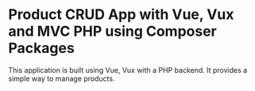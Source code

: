 # Product CRUD App with Vue, Vux and MVC PHP using Composer Packages
This application is built using Vue, Vux with a PHP backend. It provides a simple way to manage products.